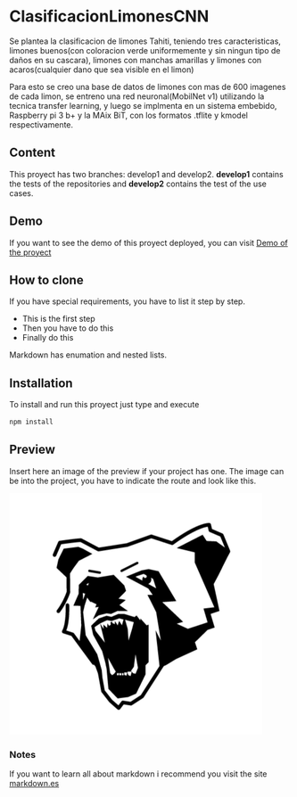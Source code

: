 # ClasificacionLimonesCNN
Se plantea la clasificacion de limones Tahiti, teniendo tres caracteristicas, limones buenos(con coloracion verde uniformemente y sin ningun tipo de daños en su cascara), limones con manchas amarillas y limones con acaros(cualquier dano que sea visible en el limon)

Para esto se creo una base de datos de limones con mas de 600 imagenes de cada limon, se entreno una red neuronal(MobilNet v1) utilizando la tecnica transfer learning, y luego se implmenta en un sistema embebido, Raspberry pi 3 b+ y la MAix BiT, con los formatos .tflite y kmodel respectivamente.

## Content
This proyect has two branches: develop1 and develop2. **develop1** contains the tests of the repositories and **develop2** contains the test of the use cases.

## Demo
If you want to see the demo of this proyect deployed, you can visit [Demo of the proyect](https://anabelisa.co/tips-para-hacer-un-buen-readme-md/)

## How to clone
If you have special requirements, you have to list it step by step.
* This is the first step
* Then you have to do this
* Finally do this

Markdown has enumation and nested lists.

## Installation
To install and run this proyect just type and execute
```bash
npm install
```
## Preview
Insert here an image of the preview if your project has one. The image can be into the project, you have to indicate the route and look like this.

![](/4.PNG)

### Notes
If you want to learn all about markdown i recommend you visit the site [markdown.es](https://markdown.es/sintaxis-markdown/)
